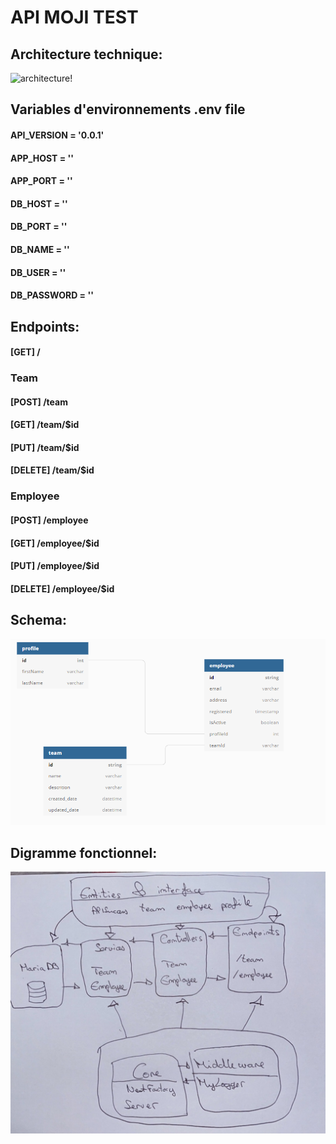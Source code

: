 # API MOJI TEST

## Architecture technique:

![architecture!](https://miro.medium.com/max/879/1*zeOv4blDpgcoqTLUvfmbXQ.png "architecture")

## Variables d'environnements .env file

#### API_VERSION = '0.0.1'
#### APP_HOST = ''
#### APP_PORT = ''
#### DB_HOST = ''
#### DB_PORT = ''
#### DB_NAME = ''
#### DB_USER = ''
#### DB_PASSWORD = ''

## Endpoints:

#### [GET] /

### Team

#### [POST] /team
#### [GET] /team/$id
#### [PUT] /team/$id
#### [DELETE] /team/$id

### Employee

#### [POST] /employee
#### [GET] /employee/$id
#### [PUT] /employee/$id
#### [DELETE] /employee/$id

## Schema:

![schema!](/assets/schema.png "schema")


## Digramme fonctionnel:

![diagramme!](/assets/diagramme.png "diagramme")




